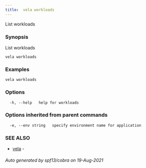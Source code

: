 ```yaml
---
title:  vela workloads
---
```


List workloads

### Synopsis

List workloads

```
vela workloads
```

### Examples

```
vela workloads
```

### Options

```
  -h, --help   help for workloads
```

### Options inherited from parent commands

```
  -e, --env string   specify environment name for application
```

### SEE ALSO

* [vela](vela.md)	 - 

###### Auto generated by spf13/cobra on 19-Aug-2021
